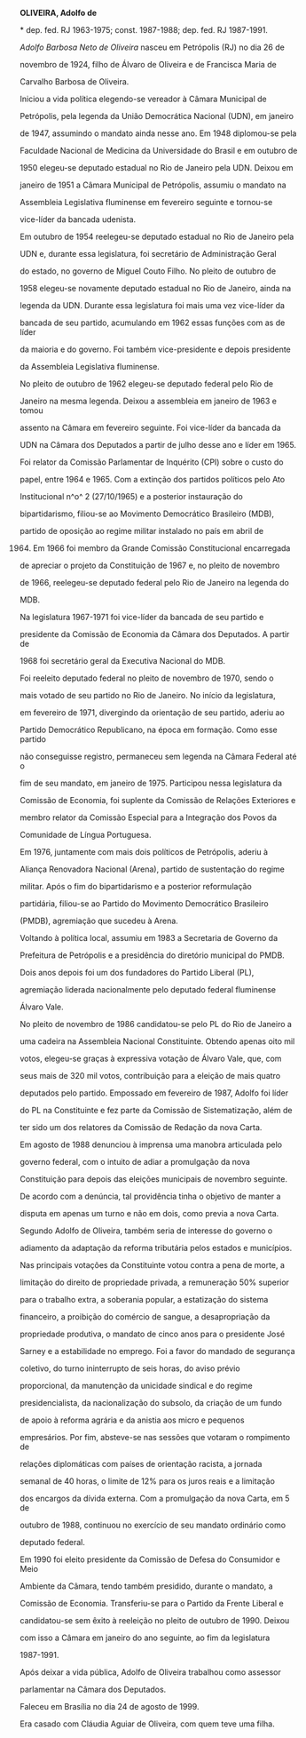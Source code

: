 **OLIVEIRA, Adolfo de**



\* dep. fed. RJ 1963-1975; const. 1987-1988; dep. fed. RJ 1987-1991.



*Adolfo Barbosa Neto de Oliveira* nasceu em Petrópolis (RJ) no dia 26 de

novembro de 1924, filho de Álvaro de Oliveira e de Francisca Maria de

Carvalho Barbosa de Oliveira.



Iniciou a vida política elegendo-se vereador à Câmara Municipal de

Petrópolis, pela legenda da União Democrática Nacional (UDN), em janeiro

de 1947, assumindo o mandato ainda nesse ano. Em 1948 diplomou-se pela

Faculdade Nacional de Medicina da Universidade do Brasil e em outubro de

1950 elegeu-se deputado estadual no Rio de Janeiro pela UDN. Deixou em

janeiro de 1951 a Câmara Municipal de Petrópolis, assumiu o mandato na

Assembleia Legislativa fluminense em fevereiro seguinte e tornou-se

vice-líder da bancada udenista.



Em outubro de 1954 reelegeu-se deputado estadual no Rio de Janeiro pela

UDN e, durante essa legislatura, foi secretário de Administração Geral

do estado, no governo de Miguel Couto Filho. No pleito de outubro de

1958 elegeu-se novamente deputado estadual no Rio de Janeiro, ainda na

legenda da UDN. Durante essa legislatura foi mais uma vez vice-líder da

bancada de seu partido, acumulando em 1962 essas funções com as de líder

da maioria e do governo. Foi também vice-presidente e depois presidente

da Assembleia Legislativa fluminense.



No pleito de outubro de 1962 elegeu-se deputado federal pelo Rio de

Janeiro na mesma legenda. Deixou a assembleia em janeiro de 1963 e tomou

assento na Câmara em fevereiro seguinte. Foi vice-líder da bancada da

UDN na Câmara dos Deputados a partir de julho desse ano e líder em 1965.

Foi relator da Comissão Parlamentar de Inquérito (CPI) sobre o custo do

papel, entre 1964 e 1965. Com a extinção dos partidos políticos pelo Ato

Institucional n^o^ 2 (27/10/1965) e a posterior instauração do

bipartidarismo, filiou-se ao Movimento Democrático Brasileiro (MDB),

partido de oposição ao regime militar instalado no país em abril de

1964. Em 1966 foi membro da Grande Comissão Constitucional encarregada

de apreciar o projeto da Constituição de 1967 e, no pleito de novembro

de 1966, reelegeu-se deputado federal pelo Rio de Janeiro na legenda do

MDB.



Na legislatura 1967-1971 foi vice-líder da bancada de seu partido e

presidente da Comissão de Economia da Câmara dos Deputados. A partir de

1968 foi secretário geral da Executiva Nacional do MDB.



Foi reeleito deputado federal no pleito de novembro de 1970, sendo o

mais votado de seu partido no Rio de Janeiro. No início da legislatura,

em fevereiro de 1971, divergindo da orientação de seu partido, aderiu ao

Partido Democrático Republicano, na época em formação. Como esse partido

não conseguisse registro, permaneceu sem legenda na Câmara Federal até o

fim de seu mandato, em janeiro de 1975. Participou nessa legislatura da

Comissão de Economia, foi suplente da Comissão de Relações Exteriores e

membro relator da Comissão Especial para a Integração dos Povos da

Comunidade de Língua Portuguesa.



Em 1976, juntamente com mais dois políticos de Petrópolis, aderiu à

Aliança Renovadora Nacional (Arena), partido de sustentação do regime

militar. Após o fim do bipartidarismo e a posterior reformulação

partidária, filiou-se ao Partido do Movimento Democrático Brasileiro

(PMDB), agremiação que sucedeu à Arena.



Voltando à política local, assumiu em 1983 a Secretaria de Governo da

Prefeitura de Petrópolis e a presidência do diretório municipal do PMDB.

Dois anos depois foi um dos fundadores do Partido Liberal (PL),

agremiação liderada nacionalmente pelo deputado federal fluminense

Álvaro Vale.



No pleito de novembro de 1986 candidatou-se pelo PL do Rio de Janeiro a

uma cadeira na Assembleia Nacional Constituinte. Obtendo apenas oito mil

votos, elegeu-se graças à expressiva votação de Álvaro Vale, que, com

seus mais de 320 mil votos, contribuição para a eleição de mais quatro

deputados pelo partido. Empossado em fevereiro de 1987, Adolfo foi líder

do PL na Constituinte e fez parte da Comissão de Sistematização, além de

ter sido um dos relatores da Comissão de Redação da nova Carta.



Em agosto de 1988 denunciou à imprensa uma manobra articulada pelo

governo federal, com o intuito de adiar a promulgação da nova

Constituição para depois das eleições municipais de novembro seguinte.

De acordo com a denúncia, tal providência tinha o objetivo de manter a

disputa em apenas um turno e não em dois, como previa a nova Carta.

Segundo Adolfo de Oliveira, também seria de interesse do governo o

adiamento da adaptação da reforma tributária pelos estados e municípios.



Nas principais votações da Constituinte votou contra a pena de morte, a

limitação do direito de propriedade privada, a remuneração 50% superior

para o trabalho extra, a soberania popular, a estatização do sistema

financeiro, a proibição do comércio de sangue, a desapropriação da

propriedade produtiva, o mandato de cinco anos para o presidente José

Sarney e a estabilidade no emprego. Foi a favor do mandado de segurança

coletivo, do turno ininterrupto de seis horas, do aviso prévio

proporcional, da manutenção da unicidade sindical e do regime

presidencialista, da nacionalização do subsolo, da criação de um fundo

de apoio à reforma agrária e da anistia aos micro e pequenos

empresários. Por fim, absteve-se nas sessões que votaram o rompimento de

relações diplomáticas com países de orientação racista, a jornada

semanal de 40 horas, o limite de 12% para os juros reais e a limitação

dos encargos da dívida externa. Com a promulgação da nova Carta, em 5 de

outubro de 1988, continuou no exercício de seu mandato ordinário como

deputado federal.



Em 1990 foi eleito presidente da Comissão de Defesa do Consumidor e Meio

Ambiente da Câmara, tendo também presidido, durante o mandato, a

Comissão de Economia. Transferiu-se para o Partido da Frente Liberal e

candidatou-se sem êxito à reeleição no pleito de outubro de 1990. Deixou

com isso a Câmara em janeiro do ano seguinte, ao fim da legislatura

1987-1991.



Após deixar a vida pública, Adolfo de Oliveira trabalhou como assessor

parlamentar na Câmara dos Deputados.



Faleceu em Brasília no dia 24 de agosto de 1999.



Era casado com Cláudia Aguiar de Oliveira, com quem teve uma filha.



